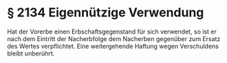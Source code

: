 # § 2134 Eigennützige Verwendung
Hat der Vorerbe einen Erbschaftsgegenstand für sich verwendet, so ist er nach dem Eintritt der Nacherbfolge dem Nacherben gegenüber zum Ersatz des Wertes verpflichtet. Eine weitergehende Haftung wegen Verschuldens bleibt unberührt.